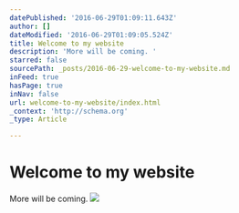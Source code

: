 ```yaml
---
datePublished: '2016-06-29T01:09:11.643Z'
author: []
dateModified: '2016-06-29T01:09:05.524Z'
title: Welcome to my website
description: 'More will be coming. '
starred: false
sourcePath: _posts/2016-06-29-welcome-to-my-website.md
inFeed: true
hasPage: true
inNav: false
url: welcome-to-my-website/index.html
_context: 'http://schema.org'
_type: Article

---
```

# Welcome to my website

More will be coming. ![](https://imgflo.herokuapp.com/graph/vahj1ThiexotieMo/aac3d4b148c1c8a44242c5d5119f121d/croprotate.jpg?cropheight=1970&cropwidth=1908&degrees=0&input=https%3A%2F%2Fthe-grid-user-content.s3-us-west-2.amazonaws.com%2Fafb99741-f3cd-4cde-8955-69f4fbe18ad1.jpg&x=0&y=0)